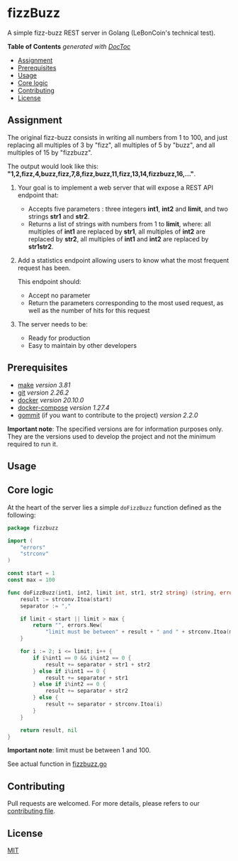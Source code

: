# fizzBuzz

A simple fizz-buzz REST server in Golang (LeBonCoin's technical test).

<!-- START doctoc generated TOC please keep comment here to allow auto update -->
<!-- DON'T EDIT THIS SECTION, INSTEAD RE-RUN doctoc TO UPDATE -->
**Table of Contents**  *generated with [DocToc](https://github.com/thlorenz/doctoc)*

- [Assignment](#assignment)
- [Prerequisites](#prerequisites)
- [Usage](#usage)
- [Core logic](#core-logic)
- [Contributing](#contributing)
- [License](#license)

<!-- END doctoc generated TOC please keep comment here to allow auto update -->

## Assignment

The original fizz-buzz consists in writing all numbers from 1 to 100, and just replacing all multiples of 3 by "fizz", all multiples of 5 by "buzz", and all multiples of 15 by "fizzbuzz".

The output would look like this: **"1,2,fizz,4,buzz,fizz,7,8,fizz,buzz,11,fizz,13,14,fizzbuzz,16,..."**.

1. Your goal is to implement a web server that will expose a REST API endpoint that:

    - Accepts five parameters : three integers **int1**, **int2** and **limit**, and two strings **str1** and **str2**.
    - Returns a list of strings with numbers from 1 to **limit**, where: all multiples of **int1** are replaced by **str1**, all multiples of **int2** are replaced by **str2**, all multiples of **int1** and **int2** are replaced by **str1str2**.

2. Add a statistics endpoint allowing users to know what the most frequent request has been.

    This endpoint should:

    - Accept no parameter
    - Return the parameters corresponding to the most used request, as well as the number of hits for this request

3. The server needs to be:

    - Ready for production
    - Easy to maintain by other developers

## Prerequisites

- [make](https://www.gnu.org/software/make/manual/make.html) *version 3.81*
- [git](https://git-scm.com/book/en/v2/Getting-Started-Installing-Git) *version 2.26.2*
- [docker](https://docs.docker.com/get-docker/) *version 20.10.0*
- [docker-compose](https://docs.docker.com/compose/install/) *version 1.27.4*
- [gommit](https://github.com/antham/gommit) (if you want to contribute to the project) *version 2.2.0*

**Important note**: The specified versions are for information purposes only. They are the versions used to develop the project and not the minimum required to run it.

## Usage

## Core logic

At the heart of the server lies a simple ```doFizzBuzz``` function defined as the following:

```go
package fizzbuzz

import (
    "errors"
    "strconv"
)

const start = 1
const max = 100

func doFizzBuzz(int1, int2, limit int, str1, str2 string) (string, error) {
    result := strconv.Itoa(start)
    separator := ","

    if limit < start || limit > max {
        return "", errors.New(
            "limit must be between" + result + " and " + strconv.Itoa(max))
    }

    for i := 2; i <= limit; i++ {
        if i%int1 == 0 && i%int2 == 0 {
            result += separator + str1 + str2
        } else if i%int1 == 0 {
            result += separator + str1
        } else if i%int2 == 0 {
            result += separator + str2
        } else {
            result += separator + strconv.Itoa(i)
        }
    }

    return result, nil
}
```

**Important note**: limit must be between 1 and 100.

See actual function in [fizzbuzz.go](./fizzbuzz.go)

## Contributing

Pull requests are welcomed.
For more details, please refers to our [contributing file](.github/CONTRIBUTING/contributing.md).

## License

[MIT](./LICENSE)
